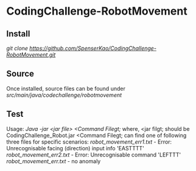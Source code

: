 # CodingChallenge-RobotMovement

## Install
_git clone https://github.com/SpenserKao/CodingChallenge-RobotMovement.git_
  
## Source
Once installed, source files can be found under _src/main/java/codechallenge/robotmovement_

## Test
   Usage: _Java -jar &lt;jar file&gt; &lt;Command Filegt;_
	 where, 
		&lt;jar filgt; should be CodingChallenge_Robot.jar
		&lt;Command Filegt; can find one of following three files for specific scenarios:
			_robot_movement_err1.txt_	- Error: Unrecognisable facing (direction) input info 'EASTTTT'
			_robot_movement_err2.txt_ - Error: Unrecognisable command 'LEFTTT'
			_robot_movement_err.txt_ - no anomaly	 

